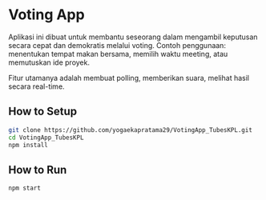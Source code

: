 # Voting App 

Aplikasi ini dibuat untuk membantu seseorang dalam mengambil keputusan secara cepat dan demokratis melalui voting. Contoh penggunaan: menentukan tempat makan bersama, memilih waktu meeting, atau memutuskan ide proyek.

Fitur utamanya adalah membuat polling, memberikan suara, melihat hasil secara real-time.

## How to Setup

```sh
git clone https://github.com/yogaekapratama29/VotingApp_TubesKPL.git
cd VotingApp_TubesKPL
npm install
```

## How to Run

```sh
npm start
```
